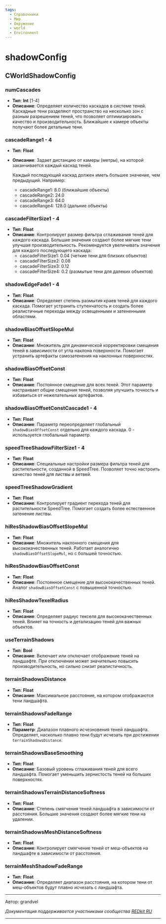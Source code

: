 ```yaml
---
tags:
  - Справочники
  - Мир
  - Окружение
  - world
  - Environment
---
```


# shadowConfig

## CWorldShadowConfig

### numCascades
- **Тип**: **Int** [1-4]
- **Описание**: Определяет количество каскадов в системе теней. 
Каскадные тени разделяют пространство на несколько зон с разным разрешением теней, 
что позволяет оптимизировать качество и производительность. Ближайшие к камере объекты получают более детальные тени.

### cascadeRange1 - 4
- **Тип**: **Float**
- **Описание**: Задает дистанцию от камеры (метры), на которой заканчивается каждый каскад теней. 

    Каждый последующий каскад должен иметь большее значение, чем предыдущий. Например:

    - cascadeRange1: 8.0 (ближайшие объекты)
    - cascadeRange2: 24.0
    - cascadeRange3: 64.0
    - cascadeRange4: 128.0 (дальние объекты)

### cascadeFilterSize1 - 4
- **Тип**: **Float**
- **Описание**: Контролирует размер фильтра сглаживания теней для каждого каскада. 
Большие значения создают более мягкие тени улучшая производительность. 
Рекомендуется увеличивать значения для каждого последующего каскада:
    - cascadeFilterSize1: 0.04 (четкие тени для близких объектов)
    - cascadeFilterSize2: 0.08
    - cascadeFilterSize3: 0.12
    - cascadeFilterSize4: 0.2 (размытые тени для далеких объектов)

### shadowEdgeFade1 - 4
- **Тип**: **Float**
- **Описание**: Определяет степень размытия краев теней для каждого каскада. 
Помогает устранить ступенчатость и создать более реалистичные переходы между освещенными и затененными областями.

### shadowBiasOffsetSlopeMul
- **Тип**: **Float**
- **Описание**: Множитель для динамической корректировки смещения теней в зависимости от угла наклона поверхности. 
Помогает устранить артефакты самозатенения на наклонных поверхностях.

### shadowBiasOffsetConst
- **Тип**: **Float**
- **Описание**: Постоянное смещение для всех теней. Этот параметр настраивает общие смещения теней, 
позволяя улучшить точность и избавиться от нежелательных артефактов.

### shadowBiasOffsetConstCascade1 - 4
- **Тип**: **Float**
- **Описание**: Параметр переопределяет глобальный `shadowBiasOffsetConst` отдельно для каждого каскада. 
0 - используется глобальный параметр.

### speedTreeShadowFilterSize1 - 4
- **Тип**: **Float**
- **Описание**: Специальные настройки размера фильтра теней для растительности, созданной в SpeedTree. 
Позволяет точно настроить качество теней для листвы и ветвей.

### speedTreeShadowGradient
- **Тип**: **Float**
- **Описание**: Контролирует градиент перехода теней для растительности SpeedTree. 
Помогает создать более естественное затенение листвы.

### hiResShadowBiasOffsetSlopeMul
- **Тип**: **Float**
- **Описание**: Множитель наклонного смещения для высококачественных теней. 
Работает аналогично `shadowBiasOffsetSlopeMul`, но с большей точностью.

### hiResShadowBiasOffsetConst
- **Тип**: **Float**
- **Описание**: Постоянное смещение для высококачественных теней. Аналог `shadowBiasOffsetConst` с повышенной точностью.

### hiResShadowTexelRadius
- **Тип**: **Float**
- **Описание**: Определяет радиус текселя для высококачественных теней. 
Влияет на точность и детализацию теней для важных объектов.

### useTerrainShadows
- **Тип**: **Bool**
- **Описание**: Включает или отключает отображение теней на ландшафте. 
При отключении может значительно повысить производительность, но сильно снизит реалистичность.

### terrainShadowsDistance
- **Тип**: **Float**
- **Описание**: Максимальное расстояние, на котором отображаются тени ландшафта.

### terrainShadowsFadeRange
- **Тип**: **Float**
- **Параметр**: Диапазон плавного исчезновения теней ландшафта. 
Определяет, насколько плавно тени будут исчезать при достижении `terrainShadowsDistance`.

### terrainShadowsBaseSmoothing
- **Тип**: **Float**
- **Описание**: Базовый уровень сглаживания теней для всего ландшафта. 
Помогает уменьшить зернистость теней на больших поверхностях.

### terrainShadowsTerrainDistanceSoftness
- **Тип**: **Float**
- **Описание**: Степень смягчения теней ландшафта в зависимости от расстояния. 
Большие значения создают более мягкие тени на удалении.

### terrainShadowsMeshDistanceSoftness
- **Тип**: **Float**
- **Описание**: Контролирует смягчение теней от меш-объектов на ландшафте в зависимости от расстояния.

### terrainMeshShadowFadeRange
- **Тип**: **Float**
- **Описание**: Определяет диапазон расстояния, на котором тени от меш-объектов будут плавно исчезать с ландшафта.

***
Автор: grandvel

*Документация поддерживается участниками сообщества [REDkit RU](https://discord.gg/kRTEy8KcNa)*
***

